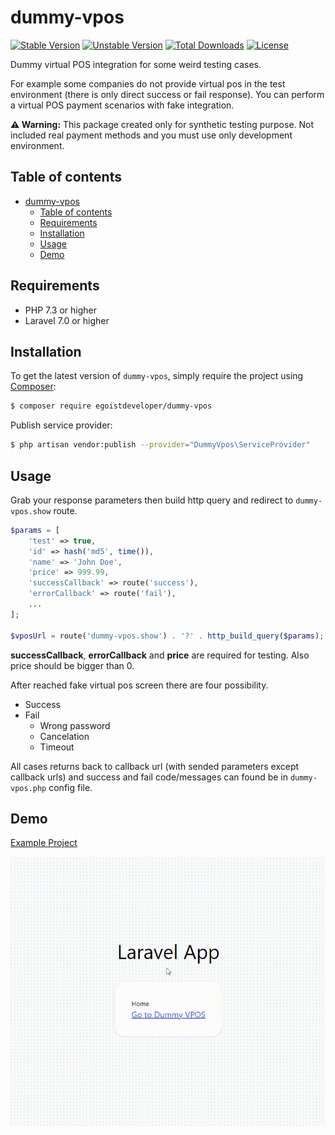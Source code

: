 # dummy-vpos

[![Stable Version][badge_stable]][link_packagist]
[![Unstable Version][badge_unstable]][link_packagist]
[![Total Downloads][badge_downloads]][link_packagist]
[![License][badge_license]][link_license]

Dummy virtual POS integration for some weird testing cases.

For example some companies do not provide virtual pos in the test environment (there is only direct success or fail response). You can perform a virtual POS payment scenarios with fake integration.

**⚠️ Warning:** This package created only for synthetic testing purpose. Not included real payment methods and you must use only development environment.

## Table of contents

- [dummy-vpos](#dummy-vpos)
  - [Table of contents](#table-of-contents)
  - [Requirements](#requirements)
  - [Installation](#installation)
  - [Usage](#usage)
  - [Demo](#demo)

## Requirements

- PHP 7.3 or higher
- Laravel 7.0 or higher

## Installation

To get the latest version of `dummy-vpos`, simply require the project using [Composer](https://getcomposer.org):

```bash
$ composer require egoistdeveloper/dummy-vpos
```

Publish service provider:

```bash
$ php artisan vendor:publish --provider="DummyVpos\ServiceProvider"
```

## Usage

Grab your response parameters then build http query and redirect to `dummy-vpos.show` route.

```php
$params = [
    'test' => true,
    'id' => hash('md5', time()),
    'name' => 'John Doe',
    'price' => 999.99,
    'successCallback' => route('success'),
    'errorCallback' => route('fail'),
    ...
];

$vposUrl = route('dummy-vpos.show') . '?' . http_build_query($params);
```

**successCallback**, **errorCallback** and **price** are required for testing. Also price should be bigger than 0.

After reached fake virtual pos screen there are four possibility.

- Success
- Fail
  - Wrong password
  - Cancelation
  - Timeout

All cases returns back to callback url (with sended parameters except callback urls) and success and fail code/messages can found be in `dummy-vpos.php` config file.

## Demo
[Example Project](https://github.com/EgoistDeveloper/dummy-vpos-example)

![Demo](demo/demo.gif)

[badge_downloads]:https://img.shields.io/packagist/dt/egoistdeveloper/dummy-vpos.svg?style=flat-square

[badge_license]:https://img.shields.io/packagist/l/egoistdeveloper/dummy-vpos.svg?style=flat-square

[badge_stable]:https://img.shields.io/github/v/release/egoistdeveloper/dummy-vpos?label=stable&style=flat-square

[badge_unstable]:https://img.shields.io/badge/unstable-dev--main-orange?style=flat-square

[link_license]:LICENSE

[link_packagist]:https://packagist.org/packages/egoistdeveloper/dummy-vpos
